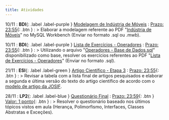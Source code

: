 ```yaml
---
title: Atividades
---
```


10/11
: **BDI**{: .label .label-purple } [Modelagem de Indústria de Móveis](https://presencial.muz.ifsuldeminas.edu.br/mod/assign/view.php?id=390313)
  : <span class="fs-3">[Prazo: 23:55](https://presencial.muz.ifsuldeminas.edu.br/mod/assign/view.php?id=390313){: .btn }</span>
: > Elaborar a modelagem referente ao PDF "[Indústria de Móveis](https://presencial.muz.ifsuldeminas.edu.br/mod/resource/view.php?id=390311)" no MySQL Workbench (Enviar no formato .sql ou .mwb).

10/11
: **BDI**{: .label .label-purple } [Lista de Exercícios - Operadores](https://presencial.muz.ifsuldeminas.edu.br/mod/assign/view.php?id=398325)
  : <span class="fs-3">[Prazo: 23:55](https://presencial.muz.ifsuldeminas.edu.br/mod/assign/view.php?id=398325){: .btn }</span>
: > Utilizando o arquivo "[Operadores - Base de Dados.sql](https://presencial.muz.ifsuldeminas.edu.br/mod/resource/view.php?id=390403)" disponibilizado como base, resolver os exercícios referentes ao PDF "[Lista de Exercícios - Operadores](https://presencial.muz.ifsuldeminas.edu.br/mod/resource/view.php?id=390407)" (Enviar no formato .sql).

21/11
: **ESI**{: .label .label-green } [Artigo Científico - Etapa 3](https://presencial.muz.ifsuldeminas.edu.br/mod/quiz/view.php?id=398468)
  : <span class="fs-3">[Prazo: 23:55](https://presencial.muz.ifsuldeminas.edu.br/mod/quiz/view.php?id=398468){: .btn }</span>
: > Revisar a tabela com a lista final de artigos pesquisados e elaborar a segunda e última versão do texto do artigo científico de acordo com o [modelo de artigo da JOSIF](https://docs.google.com/document/d/1UjunippImVRLH_ZhQMLynYDbnGJ-ujnn/edit).

28/11
: **LP2**{: .label .label-blue } [Questionário Final](https://presencial.muz.ifsuldeminas.edu.br/mod/quiz/view.php?id=398661)
  : <span class="fs-3">[Prazo: 23:59](https://presencial.muz.ifsuldeminas.edu.br/mod/quiz/view.php?id=398468){: .btn }</span> <span class="fs-3">[Valor: 1 ponto](https://presencial.muz.ifsuldeminas.edu.br/mod/quiz/view.php?id=398468){: .btn }</span>
: > Resolver o questionário baseado nos últimos tópicos vistos em aula (Herança, Polimorfismo, Interfaces, Classes Abstratas e Exceções).
